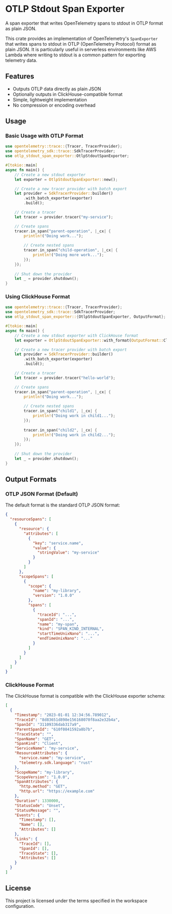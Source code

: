 # OTLP Stdout Span Exporter

A span exporter that writes OpenTelemetry spans to stdout in OTLP format as plain JSON.

This crate provides an implementation of OpenTelemetry's `SpanExporter` that writes spans to stdout in OTLP (OpenTelemetry Protocol) format as plain JSON. It is particularly useful in serverless environments like AWS Lambda where writing to stdout is a common pattern for exporting telemetry data.

## Features

- Outputs OTLP data directly as plain JSON
- Optionally outputs in ClickHouse-compatible format
- Simple, lightweight implementation
- No compression or encoding overhead

## Usage

### Basic Usage with OTLP Format

```rust
use opentelemetry::trace::{Tracer, TracerProvider};
use opentelemetry_sdk::trace::SdkTracerProvider;
use otlp_stdout_span_exporter::OtlpStdoutSpanExporter;

#[tokio::main]
async fn main() {
    // Create a new stdout exporter
    let exporter = OtlpStdoutSpanExporter::new();

    // Create a new tracer provider with batch export
    let provider = SdkTracerProvider::builder()
        .with_batch_exporter(exporter)
        .build();

    // Create a tracer
    let tracer = provider.tracer("my-service");

    // Create spans
    tracer.in_span("parent-operation", |_cx| {
        println!("Doing work...");
        
        // Create nested spans
        tracer.in_span("child-operation", |_cx| {
            println!("Doing more work...");
        });
    });
    
    // Shut down the provider
    let _ = provider.shutdown();
}
```

### Using ClickHouse Format

```rust
use opentelemetry::trace::{Tracer, TracerProvider};
use opentelemetry_sdk::trace::SdkTracerProvider;
use otlp_stdout_span_exporter::{OtlpStdoutSpanExporter, OutputFormat};

#[tokio::main]
async fn main() {
    // Create a new stdout exporter with ClickHouse format
    let exporter = OtlpStdoutSpanExporter::with_format(OutputFormat::ClickHouse);

    // Create a new tracer provider with batch export
    let provider = SdkTracerProvider::builder()
        .with_batch_exporter(exporter)
        .build();

    // Create a tracer
    let tracer = provider.tracer("hello-world");

    // Create spans
    tracer.in_span("parent-operation", |_cx| {
        println!("Doing work...");
        
        // Create nested spans
        tracer.in_span("child1", |_cx| {
            println!("Doing work in child1...");
        });
        
        tracer.in_span("child2", |_cx| {
            println!("Doing work in child2...");
        });
    });
    
    // Shut down the provider
    let _ = provider.shutdown();
}
```

## Output Formats

### OTLP JSON Format (Default)

The default format is the standard OTLP JSON format:

```json
{
  "resourceSpans": [
    {
      "resource": {
        "attributes": [
          {
            "key": "service.name",
            "value": {
              "stringValue": "my-service"
            }
          }
        ]
      },
      "scopeSpans": [
        {
          "scope": {
            "name": "my-library",
            "version": "1.0.0"
          },
          "spans": [
            {
              "traceId": "...",
              "spanId": "...",
              "name": "my-span",
              "kind": "SPAN_KIND_INTERNAL",
              "startTimeUnixNano": "...",
              "endTimeUnixNano": "..."
            }
          ]
        }
      ]
    }
  ]
}
```

### ClickHouse Format

The ClickHouse format is compatible with the ClickHouse exporter schema:

```json
[
  {
    "Timestamp": "2023-01-01 12:34:56.789012",
    "TraceId": "8d83651d898e156168070f8aa2e32b4a",
    "SpanId": "31109336dab317a9",
    "ParentSpanId": "610f0841592a8b7b",
    "TraceState": "",
    "SpanName": "GET",
    "SpanKind": "Client",
    "ServiceName": "my-service",
    "ResourceAttributes": {
      "service.name": "my-service",
      "telemetry.sdk.language": "rust"
    },
    "ScopeName": "my-library",
    "ScopeVersion": "1.0.0",
    "SpanAttributes": {
      "http.method": "GET",
      "http.url": "https://example.com"
    },
    "Duration": 1330000,
    "StatusCode": "Unset",
    "StatusMessage": "",
    "Events": {
      "Timestamp": [],
      "Name": [],
      "Attributes": []
    },
    "Links": {
      "TraceId": [],
      "SpanId": [],
      "TraceState": [],
      "Attributes": []
    }
  }
]
```

## License

This project is licensed under the terms specified in the workspace configuration. 